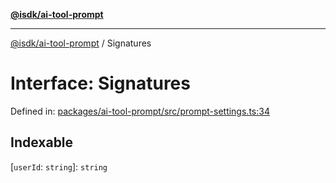[**@isdk/ai-tool-prompt**](../README.md)

***

[@isdk/ai-tool-prompt](../globals.md) / Signatures

# Interface: Signatures

Defined in: [packages/ai-tool-prompt/src/prompt-settings.ts:34](https://github.com/isdk/ai-tool-prompt.js/blob/70ce94702eed9d85cca3f3ee34932e2e7327d2ba/src/prompt-settings.ts#L34)

## Indexable

\[`userId`: `string`\]: `string`
